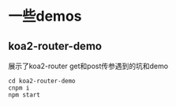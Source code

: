 # 一些demos
## koa2-router-demo
展示了koa2-router get和post传参遇到的坑和demo

```
cd koa2-router-demo
cnpm i 
npm start


```
